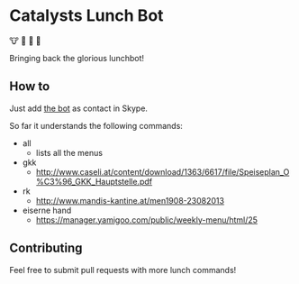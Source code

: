 # Catalysts Lunch Bot

:cow: :sushi: :hamburger: :spaghetti:

Bringing back the glorious lunchbot!

## How to

Just add [the bot](https://join.skype.com/bot/1e7994e1-ae54-4ed0-be74-05e16bc835d6) as contact in Skype.

So far it understands the following commands:

  * all
    - lists all the menus
  * gkk
	- http://www.caseli.at/content/download/1363/6617/file/Speiseplan_O%C3%96_GKK_Hauptstelle.pdf
  * rk
    - http://www.mandis-kantine.at/men1908-23082013
  * eiserne hand
    - https://manager.yamigoo.com/public/weekly-menu/html/25

## Contributing

Feel free to submit pull requests with more lunch commands! 
